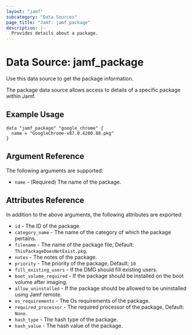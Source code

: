 ```yaml
---
layout: "jamf"
subcategory: "Data Sources"
page_title: "Jamf: jamf_package"
description: |-
  Provides details about a package.
---
```


# Data Source: jamf_package

Use this data source to get the package information.

The package data source allows access to details of a specific
package within Jamf.

## Example Usage

```hcl
data "jamf_package" "google_chrome" {
  name = "GoogleChrome-v87.0.4280.88.pkg"
}
```

## Argument Reference

The following arguments are supported:

* `name`      - (Required) The name of the package.

## Attributes Reference

In addition to the above arguments, the following attributes are exported:

* `id` - The ID of the package.
* `category_name` - The name of the category of which the package pertains.
* `filename` - The name of the package file, Default: `ThisPackageDoesNotExist.pkg`.
* `notes` - The notes of the package.
* `priority` - The priority of the package, Default: `10`
* `fill_existing_users` - If the DMG should fill existing users.
* `boot_volume_required` - If the package should be installed on the boot volume after imaging.
* `allow_uninstalled` - If the package should be allowed to be uninstalled using Jamf remote.
* `os_requirements` - The Os requirements of the package.
* `required_processor` - The required processor of the package, Default: `None`.
* `hash_type` - The hash type of the package.
* `hash_value` - The hash value of the package.
